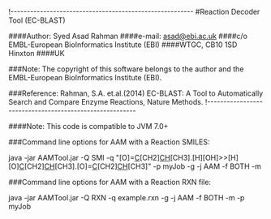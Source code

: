 !--------------------------------------------------------
#Reaction Decoder Tool (EC-BLAST)

####Author: Syed Asad Rahman
####e-mail: asad@ebi.ac.uk
####c/o EMBL-European BioInformatics Institute (EBI)
####WTGC, CB10 1SD Hinxton
####UK

###Note: The copyright of this software belongs to the author
and the EMBL-European BioInformatics Institute (EBI).

###Reference: Rahman, S.A. et.al.(2014) EC-BLAST: A Tool to
Automatically Search and Compare Enzyme Reactions, Nature Methods.
!--------------------------------------------------------

####Note: This code is compatible to JVM 7.0+

###Command line options for AAM with a Reaction SMILES:

java -jar AAMTool.jar -Q SMI -q "[O]=[C]([OH])[CH2][CH]([O][C](=[O])[CH2][CH]([OH])[CH3])[CH3].[H][OH]>>[H][O][C](=[O])[CH2][CH]([OH])[CH3].[O]=[C]([OH])[CH2][CH]([OH])[CH3]" -p myJob -g -j AAM -f BOTH -m

###Command line options for AAM with a Reaction RXN file:

java -jar AAMTool.jar -Q RXN -q example.rxn -g -j AAM -f BOTH -m -p myJob

